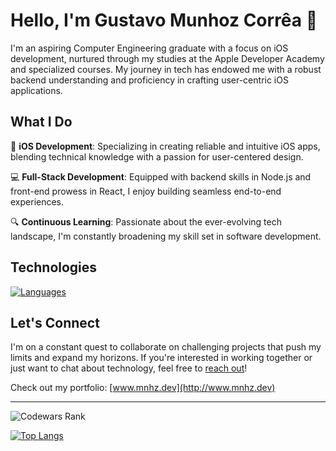 # Hello, I'm Gustavo Munhoz Corrêa 👋

I'm an aspiring Computer Engineering graduate with a focus on iOS development, nurtured through my studies at the Apple Developer Academy and specialized courses. My journey in tech has endowed me with a robust backend understanding and proficiency in crafting user-centric iOS applications.

## What I Do

🍏 **iOS Development**: Specializing in creating reliable and intuitive iOS apps, blending technical knowledge with a passion for user-centered design.

💻 **Full-Stack Development**: Equipped with backend skills in Node.js and front-end prowess in React, I enjoy building seamless end-to-end experiences.

🔍 **Continuous Learning**: Passionate about the ever-evolving tech landscape, I'm constantly broadening my skill set in software development.

## Technologies

[![Languages](https://skillicons.dev/icons?i=swift,java,python,c,nodejs,prisma,javascript,mysql,react,figma,neovim,html,css,apple,notion,svg)](https://skillicons.dev) 

## Let's Connect

I'm on a constant quest to collaborate on challenging projects that push my limits and expand my horizons. If you're interested in working together or just want to chat about technology, feel free to [reach out](https://www.linkedin.com/in/gmcorrea/)!

Check out my portfolio: [www.mnhz.dev](http://www.mnhz.dev)

---
![Codewars Rank](https://www.codewars.com/users/gustavo-munhoz/badges/large)

[![Top Langs](https://github-readme-stats.vercel.app/api/top-langs/?username=gustavo-munhoz&layout=compact&theme=synthwave&langs_count=4&hide=html,css)](https://github.com/anuraghazra/github-readme-stats)

